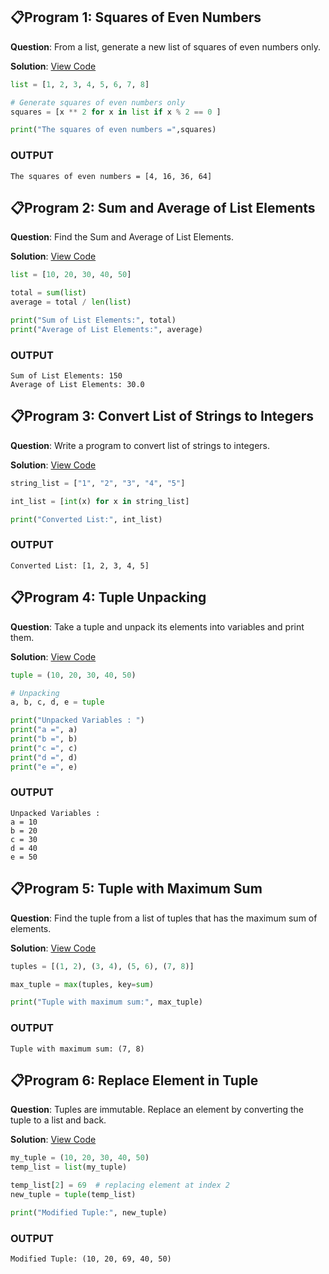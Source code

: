 ## 📋Program 1: Squares of Even Numbers

**Question**: From a list, generate a new list of squares of even numbers only.

**Solution**: [View Code](Program_1.py)

```python
list = [1, 2, 3, 4, 5, 6, 7, 8]

# Generate squares of even numbers only
squares = [x ** 2 for x in list if x % 2 == 0 ]

print("The squares of even numbers =",squares)
```
### OUTPUT

```
The squares of even numbers = [4, 16, 36, 64]
```
## 📋Program 2: Sum and Average of List Elements

**Question**: Find the Sum and Average of List Elements.

**Solution**: [View Code](Program_2.py)

```python
list = [10, 20, 30, 40, 50]

total = sum(list)
average = total / len(list)

print("Sum of List Elements:", total)
print("Average of List Elements:", average)
```
### OUTPUT

```
Sum of List Elements: 150
Average of List Elements: 30.0
```
## 📋Program 3: Convert List of Strings to Integers

**Question**: Write a program to convert list of strings to integers.

**Solution**: [View Code](Program_3.py)

```python
string_list = ["1", "2", "3", "4", "5"]

int_list = [int(x) for x in string_list]

print("Converted List:", int_list)
```
### OUTPUT

```
Converted List: [1, 2, 3, 4, 5]
```
## 📋Program 4: Tuple Unpacking

**Question**: Take a tuple and unpack its elements into variables and print them.

**Solution**: [View Code](Program_4.py)

```python
tuple = (10, 20, 30, 40, 50)

# Unpacking
a, b, c, d, e = tuple

print("Unpacked Variables : ")
print("a =", a)
print("b =", b)
print("c =", c)
print("d =", d)
print("e =", e)
```
### OUTPUT

```
Unpacked Variables : 
a = 10
b = 20
c = 30
d = 40
e = 50
```
## 📋Program 5: Tuple with Maximum Sum

**Question**: Find the tuple from a list of tuples that has the maximum sum of elements.

**Solution**: [View Code](Program_5.py)

```python
tuples = [(1, 2), (3, 4), (5, 6), (7, 8)]

max_tuple = max(tuples, key=sum)

print("Tuple with maximum sum:", max_tuple)
```
### OUTPUT

```
Tuple with maximum sum: (7, 8)
```
## 📋Program 6: Replace Element in Tuple

**Question**: Tuples are immutable. Replace an element by converting the tuple to a list and back.

**Solution**: [View Code](Program_6.py)

```python
my_tuple = (10, 20, 30, 40, 50)
temp_list = list(my_tuple)

temp_list[2] = 69  # replacing element at index 2
new_tuple = tuple(temp_list)

print("Modified Tuple:", new_tuple)
```
### OUTPUT

```
Modified Tuple: (10, 20, 69, 40, 50)
```